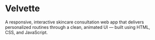 # Velvette
A responsive, interactive skincare consultation web app that delivers personalized routines through a clean, animated UI — built using HTML, CSS, and JavaScript.
